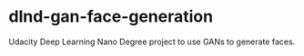 # dlnd-gan-face-generation
Udacity Deep Learning Nano Degree project to use GANs to generate faces.
